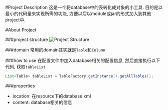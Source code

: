 #Project Description
这是一个将database中的表转化成对象的小工具. 目的是以最小的代码量来实现所需的功能, 方便以后以module或jar的形式加入到其他project中.

#About Project

###project structure
![Project Structure](https://raw.githubusercontent.com/RoyWorld/Dolphins/master/src/main/resources/images/20171229.png)

###domain
常用的domain其实就是`Table`和`Column`

###how to use
在配置文件中加入database相关的配置信息, 然后直接执行以下代码, 获取`tableList`
```java
List<Table> tableList = TableFactory.getInstance().getAllTables();
```
###properties
* location: 在resource下的database.xml
* content: database相关的信息




